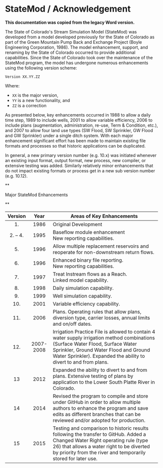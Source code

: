 # StateMod / Acknowledgement #

**This documentation was copied from the legacy Word version.**

The State of Colorado's Stream Simulation Model (StateMod) was developed from a model
developed previously for the State of Colorado as part of the
Green Mountain Pump Back and Exchange Project (Boyle Engineering Corporation, 1986).
The model enhancement, support, and renaming by the State of Colorado occurred to provide additional capabilities.
Since the State of Colorado took over the maintenance of the StateMod program,
the model has undergone numerous enhancements using the following version scheme:

```
Version XX.YY.ZZ
```

Where:

* `XX` is the major version,
* `YY` is a new functionality, and
* `ZZ` is a correction

As presented below, key enhancements occurred in 1988 to allow a daily time step,
1989 to include wells, 2001 to allow variable efficiency,
2006 to include plans (augmentation, administration, re-use, Term & Condition, etc.),
and 2007 to allow four land use types (SW Flood, SW Sprinkler, GW Flood and GW Sprinkler)
under a single ditch system. With each major enhancement significant effort has been
made to maintain existing file formats and processes so that historic applications can be duplicated.

In general, a new primary version number (e.g. 10.x) was initiated whenever an existing input format,
output format, new process, new compiler, or extensive testing was added.
Similarly relatively minor enhancements that do not impact existing formats or process get in a new sub version number (e.g. 10.12). 

**<p class="alignCenter">
Major StateMod Enhancements
</p>**

|**Version**|**Year**|**Areas of Key Enhancements**|
|:------:|:--------------:|----|
|1.|1986|Original Development|
|2. – 4.|1995|Baseflow module enhancement<br>New reporting capabilities.|
|5.|1996|Allow multiple replacement reservoirs and reoperate for non-downstream return flows.|
|6.|1996|Enhanced binary file reporting.<br>New reporting capabilities.|
7.|1997|Treat Instream flows as a Reach.<br>Linked model capability.|
|8.|1998|Daily simulation capability.|
|9.|1999|Well simulation capability.|
|10.|2001|Variable efficiency capability.|
|11.|2006|Plans. Operating rules that allow plans, diversion type, carrier losses, annual limits and on/off dates.|
|12.|2007-2008|Irrigation Practice File is allowed to contain 4 water supply irrigation method combinations (Surface Water Flood, Surface Water Sprinkler, Ground Water Flood and Ground Water Sprinkler).  Expanded the ability to divert to and from plans.|
|13|2012|Expanded the ability to divert to and from plans.  Extensive testing of plans by application to the Lower South Platte River in Colorado.|
|14|2014|Revised the program to compile and store under GitHub in order to allow multiple authors to enhance the program and save edits as different branches that can be reviewed and/or adopted for production.|
|15|2015|Testing and comparison to historic results following the transfer to GitHub. Added a Changed Water Right operating rule (type 26) that allows a water right to be diverted by priority from the river and temporarily stored for later use.|
